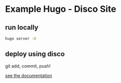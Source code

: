 # Example Hugo - Disco Site

## run locally

```bash
hugo server -D
```

## deploy using disco

git add, commit, push!

[see the documentation](https://docs.letsdisco.dev/tldr-guides/deploying-a-hugo-static-site)
